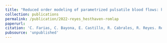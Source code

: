```yaml
---
title: "Reduced order modeling of parametrized pulsatile blood flows: hematocrit percentage and heart rate"
collection: publications
permalink: /publication/2022-reyes_hesthaven-romlap
paperurl: 
citation: 'C. Farias, C. Bayona, E. Castillo, R. Cabrales, R. Reyes. Reduced order modeling of parametrized pulsatile blood flows: hematocrit percentage and heart rate. <i></i> In preparation.'
pubsource: 'unpublished'
---
```

